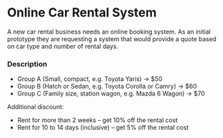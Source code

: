# Online Car Rental System
A new car rental business needs an online booking system. As an initial prototype they are requesting a system that would provide a quote based on car type and number of rental days.

### Description
* Group A (Small, compact, e.g. Toyota Yaris) -> $50
* Group B (Hatch or Sedan, e.g. Toyota Corolla or Camry) -> $60
* Group C (Family size, station wagon, e.g. Mazda 6 Wagon) -> $70

Additional discount:
* Rent for more than 2 weeks – get 10% off the rental cost
* Rent for 10 to 14 days (inclusive) – get 5% off the rental cost
